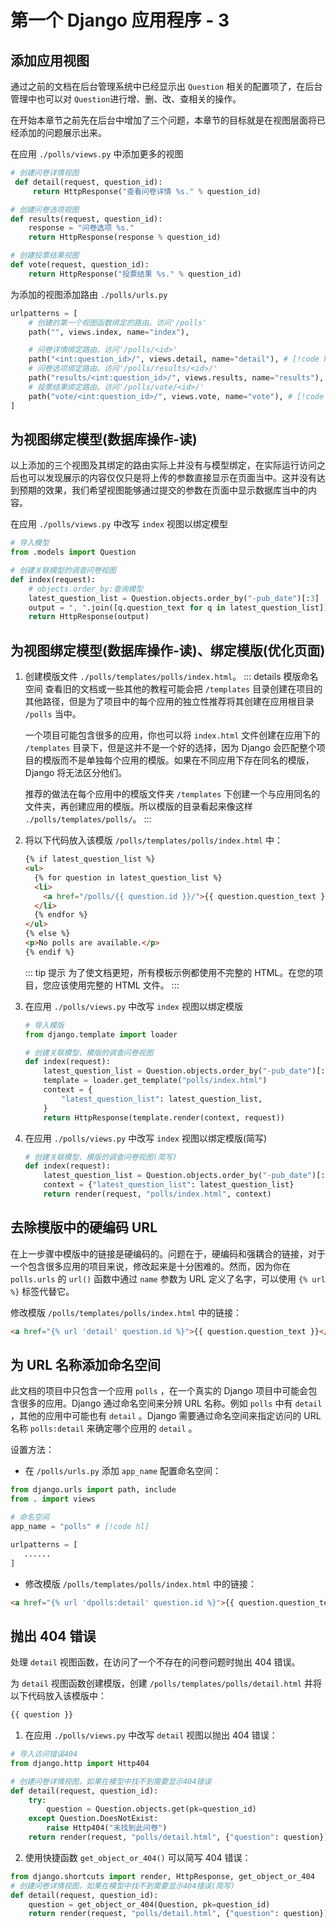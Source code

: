 # 第一个 Django 应用程序 - 3

## 添加应用视图

通过之前的文档在后台管理系统中已经显示出 `Question` 相关的配置项了，在后台管理中也可以对 `Question`进行增、删、改、查相关的操作。

在开始本章节之前先在后台中增加了三个问题，本章节的目标就是在视图层面将已经添加的问题展示出来。

在应用 `./polls/views.py` 中添加更多的视图

```py
# 创建问卷详情视图
 def detail(request, question_id):
     return HttpResponse("查看问卷详情 %s." % question_id)

# 创建问卷选项视图
def results(request, question_id):
    response = "问卷选项 %s."
    return HttpResponse(response % question_id)

# 创建投票结果视图
def vote(request, question_id):
    return HttpResponse("投票结果 %s." % question_id)
```

为添加的视图添加路由 `./polls/urls.py`

```py
urlpatterns = [
    # 创建的第一个视图函数绑定的路由。访问'/polls'
    path("", views.index, name="index"),

    # 问卷详情绑定路由。访问'/polls/<id>'
    path("<int:question_id>/", views.detail, name="detail"), # [!code hl]
    # 问卷选项绑定路由。访问'/polls/results/<id>/'
    path("results/<int:question_id>/", views.results, name="results"), # [!code hl]
    # 投票结果绑定路由。访问'/polls/vote/<id>/'
    path("vote/<int:question_id>/", views.vote, name="vote"), # [!code hl]
]
```

## 为视图绑定模型(数据库操作-读)

以上添加的三个视图及其绑定的路由实际上并没有与模型绑定，在实际运行访问之后也可以发现展示的内容仅仅只是将上传的参数直接显示在页面当中。这并没有达到预期的效果，我们希望视图能够通过提交的参数在页面中显示数据库当中的内容。

在应用 `./polls/views.py` 中改写 `index` 视图以绑定模型

```py
# 导入模型
from .models import Question

# 创建关联模型的调查问卷视图
def index(request):
    # objects.order_by:查询模型
    latest_question_list = Question.objects.order_by("-pub_date")[:3]
    output = ", ".join([q.question_text for q in latest_question_list])
    return HttpResponse(output)
```

## 为视图绑定模型(数据库操作-读)、绑定模版(优化页面)

1. 创建模版文件 `./polls/templates/polls/index.html`。
   ::: details 模版命名空间
   查看旧的文档或一些其他的教程可能会把 `/templates` 目录创建在项目的其他路径，但是为了项目中的每个应用的独立性推荐将其创建在应用根目录 `/polls` 当中。

   一个项目可能包含很多的应用，你也可以将 `index.html` 文件创建在应用下的 `/templates` 目录下，但是这并不是一个好的选择，因为 Django 会匹配整个项目的模版而不是单独每个应用的模版。如果在不同应用下存在同名的模版，Django 将无法区分他们。

   推荐的做法在每个应用中的模版文件夹 `/templates` 下创建一个与应用同名的文件夹，再创建应用的模版。所以模版的目录看起来像这样 `./polls/templates/polls/`。
   :::

2. 将以下代码放入该模版 `/polls/templates/polls/index.html` 中：

   ```html
   {% if latest_question_list %}
   <ul>
     {% for question in latest_question_list %}
     <li>
       <a href="/polls/{{ question.id }}/">{{ question.question_text }}</a>
     </li>
     {% endfor %}
   </ul>
   {% else %}
   <p>No polls are available.</p>
   {% endif %}
   ```

   ::: tip 提示
   为了使文档更短，所有模板示例都使用不完整的 HTML。在您的项目，您应该使用完整的 HTML 文件。
   :::

3. 在应用 `./polls/views.py` 中改写 `index` 视图以绑定模版

   ```py
   # 导入模版
   from django.template import loader

   # 创建关联模型、模版的调查问卷视图
   def index(request):
       latest_question_list = Question.objects.order_by("-pub_date")[:3]
       template = loader.get_template("polls/index.html")
       context = {
           "latest_question_list": latest_question_list,
       }
       return HttpResponse(template.render(context, request))
   ```

4. 在应用 `./polls/views.py` 中改写 `index` 视图以绑定模版(简写)
   ```py
   # 创建关联模型、模版的调查问卷视图(简写)
   def index(request):
       latest_question_list = Question.objects.order_by("-pub_date")[:3]
       context = {"latest_question_list": latest_question_list}
       return render(request, "polls/index.html", context)
   ```

## 去除模版中的硬编码 URL

在上一步骤中模版中的链接是硬编码的。问题在于，硬编码和强耦合的链接，对于一个包含很多应用的项目来说，修改起来是十分困难的。然而，因为你在 `polls.urls` 的 `url()` 函数中通过 `name` 参数为 URL 定义了名字，可以使用 `{% url %}` 标签代替它。

修改模版 `/polls/templates/polls/index.html` 中的链接：

```html
<a href="{% url 'detail' question.id %}">{{ question.question_text }}</a>
```

## 为 URL 名称添加命名空间

此文档的项目中只包含一个应用 `polls` ，在一个真实的 Django 项目中可能会包含很多的应用。Django 通过命名空间来分辨 URL 名称。例如 `polls` 中有 `detail` ，其他的应用中可能也有 `detail` 。Django 需要通过命名空间来指定访问的 URL 名称 `polls:detail` 来确定哪个应用的 `detail` 。

设置方法：

- 在 `/polls/urls.py` 添加 `app_name` 配置命名空间：

```py
from django.urls import path, include
from . import views

# 命名空间
app_name = "polls" # [!code hl]

urlpatterns = [
   ......
]
```

- 修改模版 `/polls/templates/polls/index.html` 中的链接：

```html
<a href="{% url 'dpolls:detail' question.id %}">{{ question.question_text }}</a>
```

## 抛出 404 错误

处理 `detail` 视图函数，在访问了一个不存在的问卷问题时抛出 404 错误。

为 `detail` 视图函数创建模版，创建 `/polls/templates/polls/detail.html` 并将以下代码放入该模版中：

```html
{{ question }}
```

1. 在应用 `./polls/views.py` 中改写 `detail` 视图以抛出 404 错误：

```py
# 导入访问错误404
from django.http import Http404

# 创建问卷详情视图，如果在模型中找不到需要显示404错误
def detail(request, question_id):
    try:
        question = Question.objects.get(pk=question_id)
    except Question.DoesNotExist:
        raise Http404("未找到此问卷")
    return render(request, "polls/detail.html", {"question": question})
```

2. 使用快捷函数 `get_object_or_404()` 可以简写 404 错误：

```py
from django.shortcuts import render, HttpResponse, get_object_or_404
# 创建问卷详情视图，如果在模型中找不到需要显示404错误(简写)
def detail(request, question_id):
    question = get_object_or_404(Question, pk=question_id)
    return render(request, "polls/detail.html", {"question": question})
```
